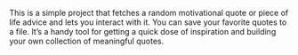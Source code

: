 This is a simple project that fetches a random motivational quote or piece of life advice and lets you interact with it. You can save your favorite quotes to a file. It’s a handy tool for getting a quick dose of inspiration and building your own collection of meaningful quotes.
